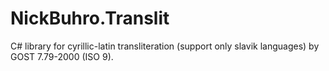 # NickBuhro.Translit

C# library for cyrillic-latin transliteration (support only slavik languages) by GOST 7.79-2000 (ISO 9).
